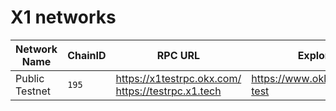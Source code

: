 # X1 networks

| Network Name | ChainID | RPC URL | Explorer | Bridge Info |
|--------------|---------|---------|----------|------------------|
| Public Testnet | `195` | https://x1testrpc.okx.com/ <br> https://testrpc.x1.tech | https://www.oklink.com/x1-test | https://www.okx.com/x1/bridge-test